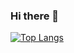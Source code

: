 ### Hi there 👋

<!--
**ironprayer/ironprayer** is a ✨ _special_ ✨ repository because its `README.md` (this file) appears on your GitHub profile.

Here are some ideas to get you started:

- 🔭 I’m currently working on ...
- 🌱 I’m currently learning ...
- 👯 I’m looking to collaborate on ...
- 🤔 I’m looking for help with ...
- 💬 Ask me about ...
- 📫 How to reach me: ...
- 😄 Pronouns: ...
- ⚡ Fun fact: ...
- ![Anurag's GitHub stats](https://github-readme-stats.vercel.app/api?username=ironprayer&show_icons=true&theme=vue&count_private=true)
![Anurag's GitHub stats](https://github-readme-stats.vercel.app/api?username=ironprayer&show_icons=true&theme=vue&count_private=true)
-->

[![Top Langs](https://github-readme-stats.vercel.app/api/top-langs/?username=ironprayer&hide_progress=false&layout=compact)](https://github.com/anuraghazra/github-readme-stats)

